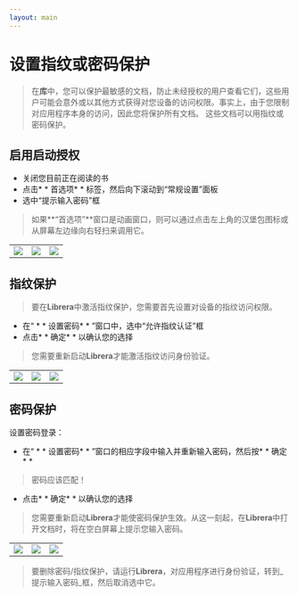 ```yaml
---
layout: main
---
```


# 设置指纹或密码保护

>在**库**中，您可以保护最敏感的文档，防止未经授权的用户查看它们，这些用户可能会意外或以其他方式获得对您设备的访问权限。事实上，由于您限制对应用程序本身的访问，因此您将保护所有文档。
这些文档可以用指纹或密码保护。

## 启用启动授权

* 关闭您目前正在阅读的书
* 点击* * 首选项* * 标签，然后向下滚动到“常规设置”面板
* 选中“提示输入密码”框
>如果**“首选项”**窗口是动画窗口，则可以通过点击左上角的汉堡包图标或从屏幕左边缘向右轻扫来调用它。

||||
|-|-|-|
|![](1.jpg)|![](2.jpg)|![](3.jpg)|

## 指纹保护

>要在**Librera**中激活指纹保护，您需要首先设置对设备的指纹访问权限。
* 在“ * * 设置密码* * ”窗口中，选中“允许指纹认证”框
* 点击* * 确定* * 以确认您的选择

>您需要重新启动**Librera**才能激活指纹访问身份验证。

||||
|-|-|-|
|![](4.jpg)|![](5.jpg)|![](7.jpg)|

## 密码保护

设置密码登录：

* 在“ * * 设置密码* * ”窗口的相应字段中输入并重新输入密码，然后按* * 确定* * 
>密码应该匹配！
* 点击* * 确定* * 以确认您的选择

>您需要重新启动**Librera**才能使密码保护生效。从这一刻起，在**Librera**中打开文档时，将在空白屏幕上提示您输入密码。

||||
|-|-|-|
|![](6.jpg)|![](8.jpg)|![](10.jpg)|

>要删除密码/指纹保护，请运行**Librera**，对应用程序进行身份验证，转到_提示输入密码_框，然后取消选中它。
